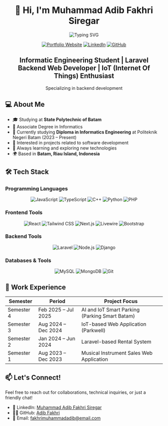 <h1 align="center">👋 Hi, I'm Muhammad Adib Fakhri Siregar</h1>
<p align="center">
  <img src="https://readme-typing-svg.herokuapp.com?font=Fira+Code&pause=1000&color=2E9BF7&center=true&vCenter=true&width=435&lines=Software+Engineer;Tech+Enthusiast;Active+Learner" alt="Typing SVG" />
</p>

<p align="center">
  <a href="https://www.adib-f.my.id/"><img src="https://img.shields.io/badge/Portfolio-adib--website-blue?style=for-the-badge&logo=vercel" alt="Portfolio Website"></a>
  <a href="www.linkedin.com/in/adib-fakhri"><img src="https://img.shields.io/badge/LinkedIn-Connect-blue?style=for-the-badge&logo=linkedin" alt="LinkedIn"></a>
  <a href="https://github.com/adib-f"><img src="https://img.shields.io/badge/GitHub-Follow-181717?style=for-the-badge&logo=github" alt="GitHub"></a>
</p>

<div align="center">
  <h2>Informatic Engineering Student | Laravel Backend Web Developer | IoT (Internet Of Things) Enthusiast</h2>
  <p>Specializing in backend development</p>
</div>

## 💻 About Me

- 🎓 Studying at **State Polytechnic of Batam**
- 🎯 Associate Degree in Informatics
- 💼 Currently studying **Diploma in Informatics Engineering** at Politeknik Negeri Batam (2023 – Present)
- 🔬 Interested in projects related to software development
- 🌱 Always learning and exploring new technologies
- 🌍 Based in **Batam, Riau Island, Indonesia**

## 🛠️ Tech Stack

### Programming Languages
<p align="center">
  <img src="https://img.shields.io/badge/JavaScript-F7DF1E?style=for-the-badge&logo=javascript&logoColor=black" alt="JavaScript" />
  <img src="https://img.shields.io/badge/TypeScript-3178C6?style=for-the-badge&logo=typescript&logoColor=white" alt="TypeScript" />
  <img src="https://img.shields.io/badge/C++-00599C?style=for-the-badge&logo=cplusplus&logoColor=white" alt="C++" />
  <img src="https://img.shields.io/badge/Python-3776AB?style=for-the-badge&logo=python&logoColor=white" alt="Python" />
  <img src="https://img.shields.io/badge/PHP-777BB4?style=for-the-badge&logo=php&logoColor=white" alt="PHP" />
</p>

### Frontend Tools
<p align="center">
  <img src="https://img.shields.io/badge/React-61DAFB?style=for-the-badge&logo=react&logoColor=black" alt="React" />
  <img src="https://img.shields.io/badge/Tailwind_CSS-06B6D4?style=for-the-badge&logo=tailwind-css&logoColor=white" alt="Tailwind CSS" />
  <img src="https://img.shields.io/badge/Next.js-000000?style=for-the-badge&logo=nextdotjs&logoColor=white" alt="Next.js" />
  <img src="https://img.shields.io/badge/Livewire-FF2D20?style=for-the-badge&logo=livewire&logoColor=white" alt="Livewire" />
  <img src="https://img.shields.io/badge/Bootstrap-7952B3?style=for-the-badge&logo=bootstrap&logoColor=white" alt="Bootstrap" />
</p>

### Backend Tools
<p align="center">
  <img src="https://img.shields.io/badge/Laravel-FF2D20?style=for-the-badge&logo=laravel&logoColor=white" alt="Laravel" />
  <img src="https://img.shields.io/badge/Node.js-339933?style=for-the-badge&logo=nodedotjs&logoColor=white" alt="Node.js" />
  <img src="https://img.shields.io/badge/Django-092E20?style=for-the-badge&logo=django&logoColor=white" alt="Django" />
</p>

### Databases & Tools
<p align="center">
  <img src="https://img.shields.io/badge/MySQL-4479A1?style=for-the-badge&logo=mysql&logoColor=white" alt="MySQL" />
  <img src="https://img.shields.io/badge/MongoDB-47A248?style=for-the-badge&logo=mongodb&logoColor=white" alt="MongoDB" />
  <img src="https://img.shields.io/badge/Git-F05032?style=for-the-badge&logo=git&logoColor=white" alt="Git" />
</p>

## 💼 Work Experience

| Semester   | Period              | Project Focus                                  |
| ---------- | ------------------- | ---------------------------------------------- |
| Semester 4 | Feb 2025 – Jul 2025 | AI and IoT Smart Parking (Parking Smart Batam) |
| Semester 3 | Aug 2024 – Dec 2024 | IoT-based Web Application (Parkwell)           |
| Semester 2 | Jan 2024 – Jun 2024 | Laravel-based Rental System                    |
| Semester 1 | Aug 2023 – Dec 2023 | Musical Instrument Sales Web Application       |

## 📫 Let's Connect!

Feel free to reach out for collaborations, technical inquiries, or just a friendly chat!
- 💼 LinkedIn: [Muhammad Adib Fakhri Siregar](www.linkedin.com/in/adib-fakhri)
- 👨‍💻 GitHub: [Adib Fakhri](https://github.com/adib-f)
- 📧 Email: fakhrimuhammadadib@email.com


